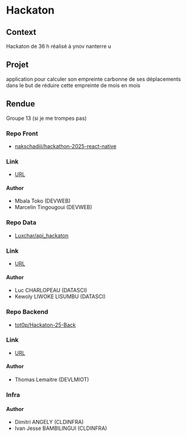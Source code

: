 # Hackaton

## Context

Hackaton de 36 h réalisé à ynov nanterre u

## Projet

application pour calculer son empreinte carbonne de ses déplacements dans le but de réduire cette empreinte de mois en mois

## Rendue

Groupe 13 (si je me trompes pas)

### Repo Front

- [nakschadiii/hackathon-2025-react-native](https://github.com/nakschadiii/hackathon-2025-react-native)

### Link

- [URL](https://front-end-bkhph8ezb4exg4em.francecentral-01.azurewebsites.net/)

#### Author 

- Mbala Toko (DEVWEB)
- Marcelin Tingougoui (DEVWEB)

### Repo Data

- [Luxchar/api_hackaton](https://github.com/Luxchar/api_hackaton)

### Link

- [URL](https://data-gbcebmhwhzh4beha.francecentral-01.azurewebsites.net/api/ping)

#### Author

- Luc CHARLOPEAU (DATASCI)
- Kewoly LIWOKE LISUMBU (DATASCI)

### Repo Backend

- [tot0p/Hackaton-25-Back](https://github.com/tot0p/Hackaton-25-Back)

### Link

- [URL](https://back-end-ececaugsbda8geff.francecentral-01.azurewebsites.net/ping)

#### Author

- Thomas Lemaitre (DEVLMIOT)

### Infra

#### Author

- Dimitri ANGELY (CLDINFRA)
- Ivan Jesse BAMBILINGUI (CLDINFRA)

